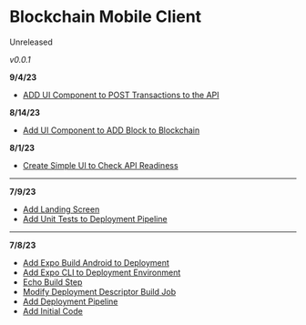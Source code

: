 # Blockchain Mobile Client

Unreleased

*v0.0.1*

**9/4/23**

- [ADD UI Component to POST Transactions to the API](#22)

**8/14/23**

- [Add UI Component to ADD Block to Blockchain](#20)

**8/1/23**

- [Create Simple UI to Check API Readiness](#18)

---

**7/9/23**

- [Add Landing Screen](#15)
- [Add Unit Tests to Deployment Pipeline](#13)

---

**7/8/23**

- [Add Expo Build Android to Deployment](#11)
- [Add Expo CLI to Deployment Environment](#9)
- [Echo Build Step](#7)
- [Modify Deployment Descriptor Build Job](#5)
- [Add Deployment Pipeline](#3)
- [Add Initial Code](#1)
